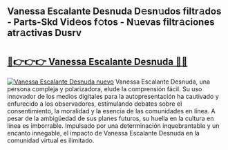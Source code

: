 ## Vanessa Escalante Desnuda D𝚎sn𝚞dos filtr𝚊dos - Parts-Skd Vid𝚎os f𝚘tos - N𝚞evas filtr𝚊ciones atr𝚊ctivas Dusrv

# <h2><a href="http://mb95u0e.tromn.icu/?c=Vanessa+Escalante+Desnuda">🔗👉👉👉 Vanessa Escalante Desnuda 🔗🔗</a></h2>

[![Vanessa Escalante Desnuda nuevo](https://i.imgur.com/pEAQMta.gif)](http://mb95u0e.tromn.icu/?c=Vanessa+Escalante+Desnuda)
Vanessa Escalante Desnuda, una persona compleja y polarizadora, elude la comprensión fácil. Su uso innovador de los medios digitales para la autopresentación ha cautivado y enfurecido a los observadores, estimulando debates sobre el consentimiento, la moralidad y la esencia de las comunidades en línea. A pesar de la ambigüedad de sus planes futuros, su huella en la cultura en línea es imborrable. Impulsado por una determinación inquebrantable y un encanto innegable, el impacto de Vanessa Escalante Desnuda en la comunidad virtual es ilimitado.

